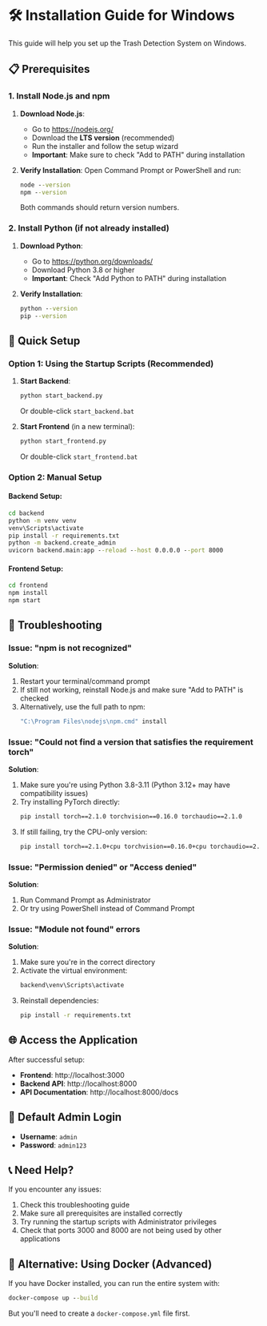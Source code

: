 # 🛠️ Installation Guide for Windows

This guide will help you set up the Trash Detection System on Windows.

## 📋 Prerequisites

### 1. Install Node.js and npm

1. **Download Node.js**:
   - Go to https://nodejs.org/
   - Download the **LTS version** (recommended)
   - Run the installer and follow the setup wizard
   - **Important**: Make sure to check "Add to PATH" during installation

2. **Verify Installation**:
   Open Command Prompt or PowerShell and run:
   ```cmd
   node --version
   npm --version
   ```
   Both commands should return version numbers.

### 2. Install Python (if not already installed)

1. **Download Python**:
   - Go to https://python.org/downloads/
   - Download Python 3.8 or higher
   - **Important**: Check "Add Python to PATH" during installation

2. **Verify Installation**:
   ```cmd
   python --version
   pip --version
   ```

## 🚀 Quick Setup

### Option 1: Using the Startup Scripts (Recommended)

1. **Start Backend**:
   ```cmd
   python start_backend.py
   ```
   Or double-click `start_backend.bat`

2. **Start Frontend** (in a new terminal):
   ```cmd
   python start_frontend.py
   ```
   Or double-click `start_frontend.bat`

### Option 2: Manual Setup

#### Backend Setup:
```cmd
cd backend
python -m venv venv
venv\Scripts\activate
pip install -r requirements.txt
python -m backend.create_admin
uvicorn backend.main:app --reload --host 0.0.0.0 --port 8000
```

#### Frontend Setup:
```cmd
cd frontend
npm install
npm start
```

## 🔧 Troubleshooting

### Issue: "npm is not recognized"

**Solution**:
1. Restart your terminal/command prompt
2. If still not working, reinstall Node.js and make sure "Add to PATH" is checked
3. Alternatively, use the full path to npm:
   ```cmd
   "C:\Program Files\nodejs\npm.cmd" install
   ```

### Issue: "Could not find a version that satisfies the requirement torch"

**Solution**:
1. Make sure you're using Python 3.8-3.11 (Python 3.12+ may have compatibility issues)
2. Try installing PyTorch directly:
   ```cmd
   pip install torch==2.1.0 torchvision==0.16.0 torchaudio==2.1.0
   ```
3. If still failing, try the CPU-only version:
   ```cmd
   pip install torch==2.1.0+cpu torchvision==0.16.0+cpu torchaudio==2.1.0+cpu -f https://download.pytorch.org/whl/torch_stable.html
   ```

### Issue: "Permission denied" or "Access denied"

**Solution**:
1. Run Command Prompt as Administrator
2. Or try using PowerShell instead of Command Prompt

### Issue: "Module not found" errors

**Solution**:
1. Make sure you're in the correct directory
2. Activate the virtual environment:
   ```cmd
   backend\venv\Scripts\activate
   ```
3. Reinstall dependencies:
   ```cmd
   pip install -r requirements.txt
   ```

## 🌐 Access the Application

After successful setup:
- **Frontend**: http://localhost:3000
- **Backend API**: http://localhost:8000
- **API Documentation**: http://localhost:8000/docs

## 👤 Default Admin Login

- **Username**: `admin`
- **Password**: `admin123`

## 📞 Need Help?

If you encounter any issues:
1. Check this troubleshooting guide
2. Make sure all prerequisites are installed correctly
3. Try running the startup scripts with Administrator privileges
4. Check that ports 3000 and 8000 are not being used by other applications

## 🔄 Alternative: Using Docker (Advanced)

If you have Docker installed, you can run the entire system with:
```cmd
docker-compose up --build
```

But you'll need to create a `docker-compose.yml` file first.
